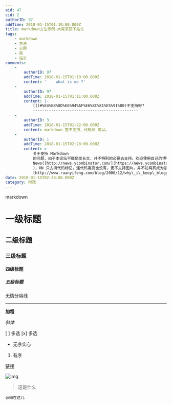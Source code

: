 ```yaml
---
aid: 47
cid: 2
authorID: 97
addTime: 2018-01-15T01:10:00.000Z
title: markdown方法示例-大屌来顶下站长
tags:
    - markdown
    - 方法
    - 示例
    - 屌
    - 站长
comments:
    -
        authorID: 97
        addTime: 2018-01-15T01:10:00.000Z
        content: '    what is me ?'
    -
        authorID: 97
        addTime: 2018-01-15T01:11:00.000Z
        content: |-
            [](#%E4%B8%8D%E6%94%AF%E6%8C%81%E5%91%80)不支持呀?
            ----------------------------------------------
    -
        authorID: 3
        addTime: 2018-01-15T01:22:00.000Z
        content: markdown 暂不支持，代码块 可以。
    -
        authorID: 1
        addTime: 2018-01-15T02:28:00.000Z
        content: >-
            关于支持 Markdown
            的问题，由于本论坛不鼓励发长文，并不特别的必要去支持。欢迎使用自己的博客撰写长文阐发意见，然后粘贴链接，本站重在讨论。Hacker
            News([http://news.ycombinator.com/](https://news.ycombinator.com/)
            )，HN 只支持代码标记，连代码高亮也没有，更不支持图片，并不妨碍其成为最受极客欢迎的论坛。 另外推荐
            [http://www.ruanyifeng.com/blog/2006/12/why\_i\_keep\_blogging.html](https://www.ruanyifeng.com/blog/2006/12/why_i_keep_blogging.html)
date: 2018-01-15T02:28:00.000Z
category: 时政
---
```


markdown

[](#%E4%B8%80%E7%BA%A7%E6%A0%87%E9%A2%98)一级标题
=============================================

[](#%E4%BA%8C%E7%BA%A7%E6%A0%87%E9%A2%98)二级标题
---------------------------------------------

### [](#%E4%B8%89%E7%BA%A7%E6%A0%87%E9%A2%98)三级标题

#### [](#%E5%9B%9B%E7%BA%A7%E6%A0%87%E9%A2%98)四级标题

##### [](#%E4%BA%94%E7%BA%A7%E6%A0%87%E9%A2%98)五级标题

无情分隔线

* * *

**加粗**

_斜体_

\[ \] 多选 \[x\] 多选

*   无序实心

1.  有序

[链接](https://google.com)

![img](https://img.google.com)

> 这是什么

    源码在这儿

